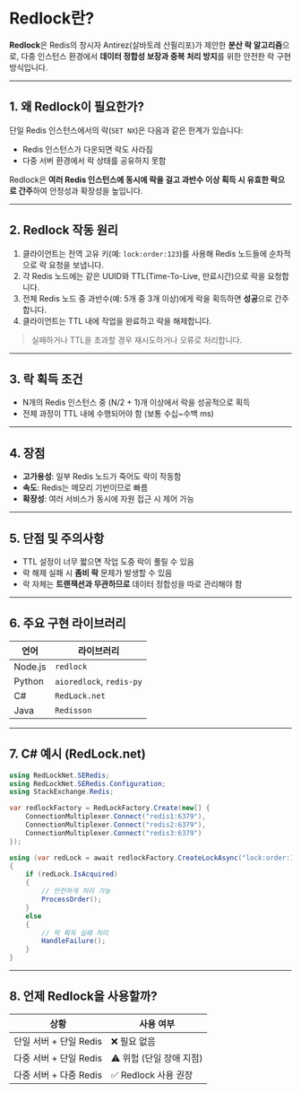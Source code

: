 # Redlock란?

**Redlock**은 Redis의 창시자 Antirez(살바토레 산필리포)가 제안한 **분산 락 알고리즘**으로, 다중 인스턴스 환경에서 **데이터 정합성 보장과 중복 처리 방지**를 위한 안전한 락 구현 방식입니다.

---

## 1. 왜 Redlock이 필요한가?

단일 Redis 인스턴스에서의 락(`SET NX`)은 다음과 같은 한계가 있습니다:

- Redis 인스턴스가 다운되면 락도 사라짐
- 다중 서버 환경에서 락 상태를 공유하지 못함

Redlock은 **여러 Redis 인스턴스에 동시에 락을 걸고 과반수 이상 획득 시 유효한 락으로 간주**하여 안정성과 확장성을 높입니다.

---

## 2. Redlock 작동 원리

1. 클라이언트는 전역 고유 키(예: `lock:order:123`)를 사용해 Redis 노드들에 순차적으로 락 요청을 보냅니다.
2. 각 Redis 노드에는 같은 UUID와 TTL(Time-To-Live, 만료시간)으로 락을 요청합니다.
3. 전체 Redis 노드 중 과반수(예: 5개 중 3개 이상)에게 락을 획득하면 **성공**으로 간주합니다.
4. 클라이언트는 TTL 내에 작업을 완료하고 락을 해제합니다.

> 실패하거나 TTL을 초과할 경우 재시도하거나 오류로 처리합니다.

---

## 3. 락 획득 조건

- N개의 Redis 인스턴스 중 (N/2 + 1)개 이상에서 락을 성공적으로 획득
- 전체 과정이 TTL 내에 수행되어야 함 (보통 수십~수백 ms)

---

## 4. 장점

- **고가용성**: 일부 Redis 노드가 죽어도 락이 작동함
- **속도**: Redis는 메모리 기반이므로 빠름
- **확장성**: 여러 서비스가 동시에 자원 접근 시 제어 가능

---

## 5. 단점 및 주의사항

- TTL 설정이 너무 짧으면 작업 도중 락이 풀릴 수 있음
- 락 해제 실패 시 **좀비 락** 문제가 발생할 수 있음
- 락 자체는 **트랜잭션과 무관하므로** 데이터 정합성을 따로 관리해야 함

---

## 6. 주요 구현 라이브러리

| 언어    | 라이브러리               |
| ------- | ------------------------ |
| Node.js | `redlock`                |
| Python  | `aioredlock`, `redis-py` |
| C#      | `RedLock.net`            |
| Java    | `Redisson`               |

---

## 7. C# 예시 (RedLock.net)

```csharp
using RedLockNet.SERedis;
using RedLockNet.SERedis.Configuration;
using StackExchange.Redis;

var redlockFactory = RedLockFactory.Create(new[] {
    ConnectionMultiplexer.Connect("redis1:6379"),
    ConnectionMultiplexer.Connect("redis2:6379"),
    ConnectionMultiplexer.Connect("redis3:6379")
});

using (var redLock = await redlockFactory.CreateLockAsync("lock:order:123", TimeSpan.FromSeconds(30)))
{
    if (redLock.IsAcquired)
    {
        // 안전하게 처리 가능
        ProcessOrder();
    }
    else
    {
        // 락 획득 실패 처리
        HandleFailure();
    }
}
```

---

## 8. 언제 Redlock을 사용할까?

| 상황                   | 사용 여부                |
| ---------------------- | ------------------------ |
| 단일 서버 + 단일 Redis | ❌ 필요 없음             |
| 다중 서버 + 단일 Redis | ⚠️ 위험 (단일 장애 지점) |
| 다중 서버 + 다중 Redis | ✅ Redlock 사용 권장     |
